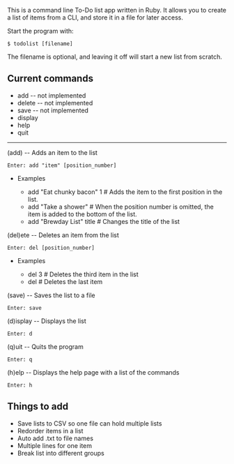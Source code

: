 This is a command line To-Do list app written in Ruby.
It allows you to create a list of items from a CLI, and store it in a file for 
later access.

Start the program with: 

    $ todolist [filename]

The filename is optional, and leaving it off will start a new list from scratch.

Current commands
----
* add -- not implemented
* delete -- not implemented
* save -- not implemented
* display
* help
* quit

----
(add) -- Adds an item to the list

    Enter: add "item" [position_number]

* Examples

    * add "Eat chunky bacon" 1    # Adds the item to the first position in the list.
    * add "Take a shower"         # When the position number is omitted, the item is added to the bottom of the list.
    * add "Brewday List" title    # Changes the title of the list

(del)ete  -- Deletes an item from the list

    Enter: del [position_number]

* Examples

    * del 3    # Deletes the third item in the list
    * del      # Deletes the last item

(save) -- Saves the list to a file

    Enter: save

(d)isplay -- Displays the list

	Enter: d

(q)uit -- Quits the program

	Enter: q

(h)elp -- Displays the help page with a list of the commands

	Enter: h

Things to add
----
* Save lists to CSV so one file can hold multiple lists
* Redorder items in a list
* Auto add .txt to file names
* Multiple lines for one item
* Break list into different groups